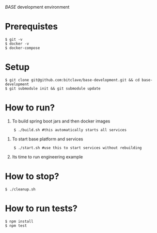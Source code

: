 *BASE* development environment

# Prerequistes

    $ git -v
    $ docker -v
    $ docker-compose

# Setup

    $ git clone git@github.com:bitclave/base-development.git && cd base-development
    $ git submodule init && git submodule update

# How to run?

1. To build spring boot jars and then docker images

```
    $ ./build.sh #this automatically starts all services
```

1. To start base platform and services

```
    $ ./start.sh #use this to start services without rebuilding
```

2. Its time to run engineering example


# How to stop?

    $ ./cleanup.sh

# How to run tests?
    
    $ npm install
    $ npm test
